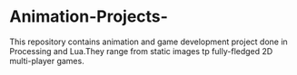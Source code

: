 # Animation-Projects-
This repository contains animation and game development project done in Processing and Lua.They range from static images tp fully-fledged 2D multi-player games. 
